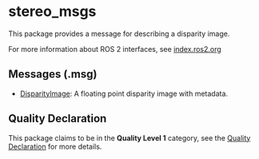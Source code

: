 # stereo_msgs

This package provides a message for describing a disparity image.

For more information about ROS 2 interfaces, see [index.ros2.org](https://index.ros.org/doc/ros2/Concepts/About-ROS-Interfaces/)

## Messages (.msg)
* [DisparityImage](msg/DisparityImage.msg): A floating point disparity image with metadata.

## Quality Declaration
This package claims to be in the **Quality Level 1** category, see the [Quality Declaration](QUALITY_DECLARATION.md) for more details.
